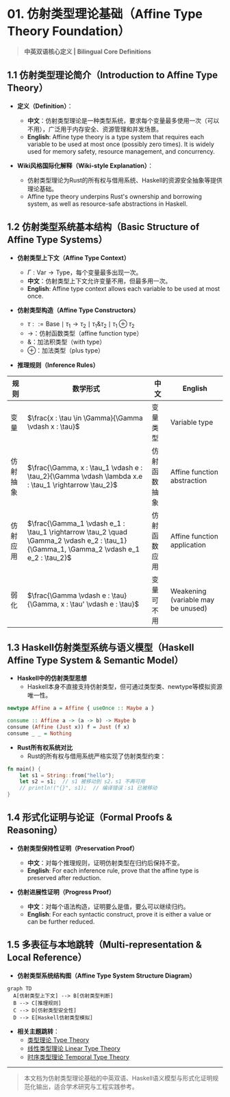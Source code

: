 # 01. 仿射类型理论基础（Affine Type Theory Foundation）

> **中英双语核心定义 | Bilingual Core Definitions**

## 1.1 仿射类型理论简介（Introduction to Affine Type Theory）

- **定义（Definition）**：
  - **中文**：仿射类型理论是一种类型系统，要求每个变量最多使用一次（可以不用），广泛用于内存安全、资源管理和并发场景。
  - **English**: Affine type theory is a type system that requires each variable to be used at most once (possibly zero times). It is widely used for memory safety, resource management, and concurrency.

- **Wiki风格国际化解释（Wiki-style Explanation）**：
  - 仿射类型理论为Rust的所有权与借用系统、Haskell的资源安全抽象等提供理论基础。
  - Affine type theory underpins Rust's ownership and borrowing system, as well as resource-safe abstractions in Haskell.

## 1.2 仿射类型系统基本结构（Basic Structure of Affine Type Systems）

- **仿射类型上下文（Affine Type Context）**
  - $\Gamma : \text{Var} \rightarrow \text{Type}$，每个变量最多出现一次。
  - **中文**：仿射类型上下文允许变量不用，但最多用一次。
  - **English**: Affine type context allows each variable to be used at most once.

- **仿射类型构造（Affine Type Constructors）**
  - $\tau ::= \text{Base} \mid \tau_1 \rightarrow \tau_2 \mid \tau_1 \& \tau_2 \mid \tau_1 \oplus \tau_2$
  - $\rightarrow$：仿射函数类型（affine function type）
  - $\&$：加法积类型（with type）
  - $\oplus$：加法类型（plus type）

- **推理规则（Inference Rules）**

| 规则 | 数学形式 | 中文 | English |
|------|----------|------|---------|
| 变量 | $\frac{x : \tau \in \Gamma}{\Gamma \vdash x : \tau}$ | 变量类型 | Variable type |
| 仿射抽象 | $\frac{\Gamma, x : \tau_1 \vdash e : \tau_2}{\Gamma \vdash \lambda x.e : \tau_1 \rightarrow \tau_2}$ | 仿射函数抽象 | Affine function abstraction |
| 仿射应用 | $\frac{\Gamma_1 \vdash e_1 : \tau_1 \rightarrow \tau_2 \quad \Gamma_2 \vdash e_2 : \tau_1}{\Gamma_1, \Gamma_2 \vdash e_1 e_2 : \tau_2}$ | 仿射函数应用 | Affine function application |
| 弱化 | $\frac{\Gamma \vdash e : \tau}{\Gamma, x : \tau' \vdash e : \tau}$ | 变量可不用 | Weakening (variable may be unused) |

## 1.3 Haskell仿射类型系统与语义模型（Haskell Affine Type System & Semantic Model）

- **Haskell中的仿射类型思想**
  - Haskell本身不直接支持仿射类型，但可通过类型类、newtype等模拟资源唯一性。

```haskell
newtype Affine a = Affine { useOnce :: Maybe a }

consume :: Affine a -> (a -> b) -> Maybe b
consume (Affine (Just x)) f = Just (f x)
consume _ _ = Nothing
```

- **Rust所有权系统对比**
  - Rust的所有权与借用系统严格实现了仿射类型约束：

```rust
fn main() {
    let s1 = String::from("hello");
    let s2 = s1;  // s1 被移动到 s2，s1 不再可用
    // println!("{}", s1);  // 编译错误：s1 已被移动
}
```

## 1.4 形式化证明与论证（Formal Proofs & Reasoning）

- **仿射类型保持性证明（Preservation Proof）**
  - **中文**：对每个推理规则，证明仿射类型在归约后保持不变。
  - **English**: For each inference rule, prove that the affine type is preserved after reduction.

- **仿射进展性证明（Progress Proof）**
  - **中文**：对每个语法构造，证明要么是值，要么可以继续归约。
  - **English**: For each syntactic construct, prove it is either a value or can be further reduced.

## 1.5 多表征与本地跳转（Multi-representation & Local Reference）

- **仿射类型系统结构图（Affine Type System Structure Diagram）**

```mermaid
graph TD
  A[仿射类型上下文] --> B[仿射类型判断]
  B --> C[推理规则]
  C --> D[仿射类型安全性]
  D --> E[Haskell仿射类型模拟]
```

- **相关主题跳转**：
  - [类型理论 Type Theory](../01-Type-Theory/01-Type-Theory-Foundation.md)
  - [线性类型理论 Linear Type Theory](../02-Linear-Type-Theory/01-Linear-Type-Theory-Foundation.md)
  - [时序类型理论 Temporal Type Theory](../04-Temporal-Type-Theory/01-Temporal-Type-Theory-Foundation.md)

---

> 本文档为仿射类型理论基础的中英双语、Haskell语义模型与形式化证明规范化输出，适合学术研究与工程实践参考。
